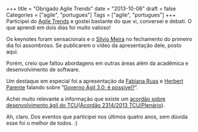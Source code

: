 +++
title = "Obrigado Agile Trends"
date = "2013-10-06"
draft = false
Categories = ["agile", "portugues"]
Tags = ["agile", "portugues"]
+++
Participei do [Agile Trends](http://agiletrendsbr.com/) e gostei
bastante do que vi, conversei e debati. O que aprendi em dois dias foi
multo valioso!

Os keynotes foram sensacionais e o [Sílvio
Meira](http://terramagazine.terra.com.br/silviomeira/blog) no fechamento
do primeiro dia foi assombroso. Se publicarem o vídeo da apresentação
dele, posto aqui.

Porém, creio que faltou abordagens em outras áreas além da acadêmica e
desenvolvimento de software.

Um destaque em especial foi a apresentação da
[Fabiana Ruas](https://twitter.com/faruas) e
[Herbert Parente](https://twitter.com/herbertparente) falando sobre
”[Governo Ágil 3.0: é possível?](http://www.slideshare.net/faruas/agile-trends-2013-governo-gil30share)”.

Achei muito relevante a informação que existe um [acordão sobre desenvolvimento ágil do TCU](http://governoagil.com.br/2013/09/05/acordao-do-tcu-sobre-metodologia-agil/)([Ácordão 2314/2013 TCU/Plenário](https://contas.tcu.gov.br/juris/SvlHighLight?key=ACORDAO-LEGADO-116247&texto=2b434f4c45474941444f253341253232504c454e4152494f2532322b414e442b2b2532384e554d41434f5244414f253341323331342b4f522b4e554d52454c4143414f253341323331342532392b414e442b2b2532384e554d414e4f41434f5244414f253341323031332b4f522b4e554d414e4f52454c4143414f25334132303133253239&sort=DTRELEVANCIA&ordem=DESC&bases=ACORDAO-LEGADO;DECISAO-LEGADO;RELACAO-LEGADO;ACORDAO-RELACAO-LEGADO;&highlight=&posicaoDocumento=0)).

Ah, claro. Dos eventos que participei nos últimos quatro anos, sem
dúvida esse foi o melhor de todos. :)
